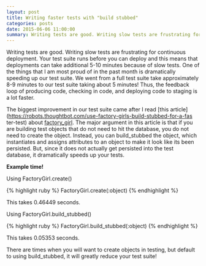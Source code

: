 ```yaml
---
layout: post
title: Writing faster tests with "build stubbed"
categories: posts
date: 2015-06-06 11:00:00
summary: Writing tests are good. Writing slow tests are frustrating for continuous deployment. Using FactoryGirl's build_stubbed is fast!
---
```


Writing tests are good. Writing slow tests are frustrating for continuous
deployment. Your test suite runs before you can deploy and this means that
deployments can take additional 5-10 minutes because of slow tests. One
of the things that I am most proud of in the past month is dramatically speeding
up our test suite. We went from a full test suite take approximately 8-9 minutes
to our test suite taking about 5 minutes! Thus, the feedback loop of producing
code, checking in code, and deploying code to staging is a lot faster.

The biggest improvement in our test suite came after I read [this
article](https://robots.thoughtbot.com/use-factory-girls-build-stubbed-for-a-fas
ter-test) about [factory_girl](https://github.com/thoughtbot/factory_girl).
The major argument in this article is that if you are building test objects that
do not need to hit the database, you do not need to create the object. Instead,
you can build_stubbed the object, which instantiates and assigns attributes to
an object to make it look like its been persisted. But, since it does not
actually get persisted into the test database, it dramatically speeds up your
tests.

**Example time!**

Using FactoryGirl.create()

{% highlight ruby %}
FactoryGirl.create(:object)
{% endhighlight %}

This takes 0.46449 seconds.

Using FactoryGirl.build_stubbed()

{% highlight ruby %}
FactoryGirl.build_stubbed(:object)
{% endhighlight %}

This takes 0.05353 seconds.

There are times when you will want to create objects in testing, but default to
using build_stubbed, it will greatly reduce your test suite!
